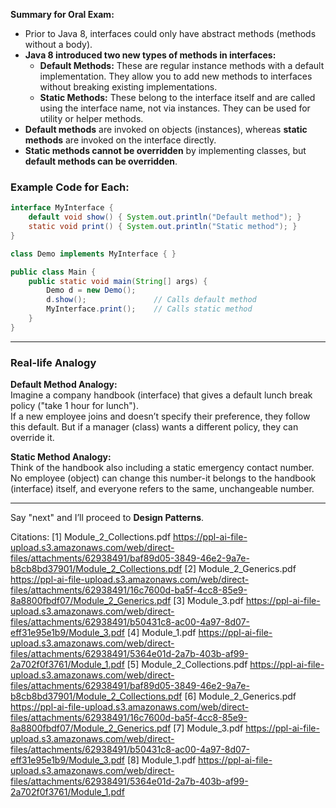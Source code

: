 **Summary for Oral Exam:**

- Prior to Java 8, interfaces could only have abstract methods (methods without a body).
- **Java 8 introduced two new types of methods in interfaces:**
  - **Default Methods:** These are regular instance methods with a default implementation. They allow you to add new methods to interfaces without breaking existing implementations.
  - **Static Methods:** These belong to the interface itself and are called using the interface name, not via instances. They can be used for utility or helper methods.
- **Default methods** are invoked on objects (instances), whereas **static methods** are invoked on the interface directly.
- **Static methods cannot be overridden** by implementing classes, but **default methods can be overridden**.

### Example Code for Each:
```java
interface MyInterface {
    default void show() { System.out.println("Default method"); }
    static void print() { System.out.println("Static method"); }
}

class Demo implements MyInterface { }

public class Main {
    public static void main(String[] args) {
        Demo d = new Demo();
        d.show();               // Calls default method
        MyInterface.print();    // Calls static method
    }
}
```

---

### Real-life Analogy

**Default Method Analogy:**  
Imagine a company handbook (interface) that gives a default lunch break policy ("take 1 hour for lunch").  
If a new employee joins and doesn’t specify their preference, they follow this default. But if a manager (class) wants a different policy, they can override it.

**Static Method Analogy:**  
Think of the handbook also including a static emergency contact number.  
No employee (object) can change this number-it belongs to the handbook (interface) itself, and everyone refers to the same, unchangeable number.

---

Say "next" and I’ll proceed to **Design Patterns**.

Citations:
[1] Module_2_Collections.pdf https://ppl-ai-file-upload.s3.amazonaws.com/web/direct-files/attachments/62938491/baf89d05-3849-46e2-9a7e-b8cb8bd37901/Module_2_Collections.pdf
[2] Module_2_Generics.pdf https://ppl-ai-file-upload.s3.amazonaws.com/web/direct-files/attachments/62938491/16c7600d-ba5f-4cc8-85e9-8a8800fbdf07/Module_2_Generics.pdf
[3] Module_3.pdf https://ppl-ai-file-upload.s3.amazonaws.com/web/direct-files/attachments/62938491/b50431c8-ac00-4a97-8d07-eff31e95e1b9/Module_3.pdf
[4] Module_1.pdf https://ppl-ai-file-upload.s3.amazonaws.com/web/direct-files/attachments/62938491/5364e01d-2a7b-403b-af99-2a702f0f3761/Module_1.pdf
[5] Module_2_Collections.pdf https://ppl-ai-file-upload.s3.amazonaws.com/web/direct-files/attachments/62938491/baf89d05-3849-46e2-9a7e-b8cb8bd37901/Module_2_Collections.pdf
[6] Module_2_Generics.pdf https://ppl-ai-file-upload.s3.amazonaws.com/web/direct-files/attachments/62938491/16c7600d-ba5f-4cc8-85e9-8a8800fbdf07/Module_2_Generics.pdf
[7] Module_3.pdf https://ppl-ai-file-upload.s3.amazonaws.com/web/direct-files/attachments/62938491/b50431c8-ac00-4a97-8d07-eff31e95e1b9/Module_3.pdf
[8] Module_1.pdf https://ppl-ai-file-upload.s3.amazonaws.com/web/direct-files/attachments/62938491/5364e01d-2a7b-403b-af99-2a702f0f3761/Module_1.pdf
